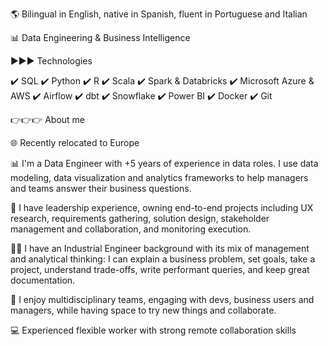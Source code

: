 🌎 Bilingual in English, native in Spanish, fluent in Portuguese and Italian

📊 Data Engineering & Business Intelligence

►►► Technologies

✔️ SQL ✔️ Python ✔️ R ✔️ Scala ✔️ Spark & Databricks ✔️ Microsoft Azure & AWS ✔️ Airflow ✔️ dbt ✔️ Snowflake ✔️ Power BI ✔️ Docker ✔️ Git 

👉👉👉 About me

🌐 Recently relocated to Europe

📊 I'm a Data Engineer with +5 years of experience in data roles. I use data modeling, data visualization and analytics frameworks to help managers and teams answer their business questions.

🤝 I have leadership experience, owning end-to-end projects including UX research, requirements gathering, solution design, stakeholder management and collaboration, and monitoring execution.

👨‍💻 I have an Industrial Engineer background with its mix of management and analytical thinking: I can explain a business problem, set goals, take a project, understand trade-offs, write performant queries, and keep great documentation.

💼 I enjoy multidisciplinary teams, engaging with devs, business users and managers, while having space to try new things and collaborate.

💻 Experienced flexible worker with strong remote collaboration skills

<!--
**andres-ab/andres-ab** is a ✨ _special_ ✨ repository because its `README.md` (this file) appears on your GitHub profile.

Here are some ideas to get you started:

- 🔭 I’m currently working on ...
- 🌱 I’m currently learning ...
- 👯 I’m looking to collaborate on ...
- 🤔 I’m looking for help with ...
- 💬 Ask me about ...
- 📫 How to reach me: ...
- 😄 Pronouns: ...
- ⚡ Fun fact: ...
-->

